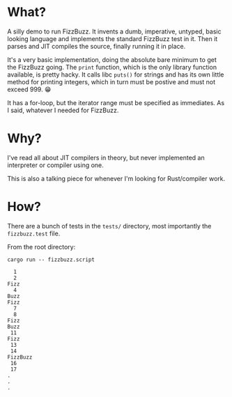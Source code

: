 # What?

A silly demo to run FizzBuzz.  It invents a dumb, imperative, untyped, basic looking language and
implements the standard FizzBuzz test in it.  Then it parses and JIT compiles the source, finally
running it in place.

It's a very basic implementation, doing the absolute bare minimum to get the FizzBuzz going.  The
`print` function, which is the only library function available, is pretty hacky.  It calls libc
`puts()` for strings and has its own little method for printing integers, which in turn must be
postive and must not exceed 999. :grin:

It has a for-loop, but the iterator range must be specified as immediates.  As I said, whatever I
needed for FizzBuzz.

# Why?

I've read all about JIT compilers in theory, but never implemented an interpreter or compiler using
one.

This is also a talking piece for whenever I'm looking for Rust/compiler work.

# How?

There are a bunch of tests in the `tests/` directory, most importantly the `fizzbuzz.test` file.

From the root directory:
```
cargo run -- fizzbuzz.script

  1
  2
Fizz
  4
Buzz
Fizz
  7
  8
Fizz
Buzz
 11
Fizz
 13
 14
FizzBuzz
 16
 17
.
.
.
```
